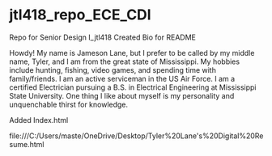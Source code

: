 # jtl418_repo_ECE_CDI
Repo for Senior Design I_jtl418
Created Bio for README

Howdy! My name is Jameson Lane, but I prefer to be called by my middle name, Tyler, and I am from the great state of Mississippi. My hobbies include hunting, fishing, video games, and spending time with family/friends. I am an active serviceman in the US Air Force. I am a certified Electrician pursuing a B.S. in Electrical Engineering at Mississippi State University. One thing I like about myself is my personality and unquenchable thirst for knowledge.

Added Index.html

file:///C:/Users/maste/OneDrive/Desktop/Tyler%20Lane's%20Digital%20Resume.html
